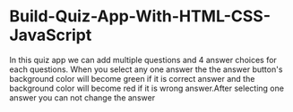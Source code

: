 # Build-Quiz-App-With-HTML-CSS-JavaScript
In this quiz app we can add multiple questions and 4 answer choices for each questions. When you select any one answer the the answer button's background color will become green if it is correct answer and the background color will become red if it is wrong answer.After selecting one answer you can not change the answer
